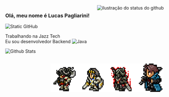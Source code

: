 <img align='right' src="https://github-readme-stats.vercel.app/api?username=LucasPagli&show_icons=true&title_color=bb0a21&text_color=D41B34&icon_color=bb0a21&bg_color=121212&cache_seconds=2300" alt="ilustração do status do github">

### Olá, meu nome é Lucas Pagliarini!

<img src="https://img.shields.io/static/v1?label=Overview&message=LucasPagliarini&color=f8efd4&style=for-the-badge&logo=GitHub" alt="Static GitHub">

<p>Trabalhando na Jazz Tech<br/> Eu sou desenvolvedor Backend <img height="32" src="https://cdn-icons-png.flaticon.com/512/226/226777.png" alt="Java"/></p>

<img align="left" src="https://github-readme-stats.vercel.app/api/top-langs/?username=LucasPagli&theme=dark&hide_border=false&include_all_commits=true&count_private=true&layout=compact" alt="Github Stats">

<br> <br>

<img src="103_pixel.png" alt="WAR" min-width="90px" max-width="90px" width="90px" height="90px" align="right">
<img src="102_pixel.png" alt="WAR" min-width="90px" max-width="90px" width="90px" align="right">
<img src="101_pixel.png" alt="WAR" min-width="90px" max-width="90px" width="90px" align="right">
<img src="100_pixel.png" alt="WAR" min-width="90px" max-width="90px" width="90px" align="right">

